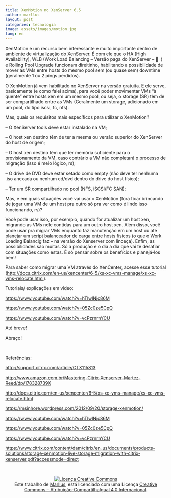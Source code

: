 ```yaml
---
title: XenMotion no XenServer 6.5
author: marllus
layout: post
categories: tecnologia
image: assets/images/motion.jpg
lang: en
---
```


XenMotion é um recurso bem interessante e muito importante dentro de ambiente de virtualização do XenServer. É com ele que o HA (High Availability), WLB (Work Load Balancing &#8211; Versão paga do XenServer &#8211; 🙁  ) e Rolling Pool Upgrade funcionam direitinho, habilitando a possibilidade de mover as VMs entre hosts do mesmo pool sem (ou quase sem) downtime (geralmente 1 ou 2 pings perdidos).

O XenMotion já vem habilitado no XenServer na versão gratuita. E ele serve, basicamente (e como falei acima), para você poder movimentar VMs &#8220;à quente&#8221; entre hosts xen em um mesmo pool, ou seja, o storage (SR) têm de ser compartilhado entre as VMs (Geralmente um storage, adicionado em um pool, do tipo iscsi, fc, nfs).

Mas, quais os requisitos mais específicos para utilizar o XenMotion?

&#8211; O XenServer tools deve estar instalado na VM;
  
&#8211; O host xen destino têm de ter a mesma ou versão superior do XenServer do host de origem;
  
&#8211; O host xen destino têm que ter memória suficiente para o provisionamento da VM, caso contrário a VM não completará o processo de migração (isso é meio lógico, rs);
  
&#8211; O drive de DVD deve estar setado como empty (não deve ter nenhuma .iso anexada ou nenhum cd/dvd dentro do drive do host físico);
  
&#8211; Ter um SR compartilhado no pool (NFS, iSCSI/FC SAN);

Mas, e em quais situações você vai usar o XenMotion (fora ficar brincando de jogar uma VM de um host pra outro só pra ver como é lindo isso funcionando, rs)?
  
Você pode usar isso, por exemplo, quando for atualizar um host xen, migrando as VMs nele contidas para um outro host xen. Além disso, você pode usar pra migrar VMs enquanto faz manutenção em um host ou até planejar um script balanceador de carga entre hosts físicos (o que o Work Loading Balancig faz &#8211; na versão do Xenserver com linceça). Enfim, as possibilidades são muitas. Só a produção e o dia a dia que vai te desafiar com situações como estas. É só pensar sobre os benefícios e planejá-los bem!

Para saber como migrar uma VM através do XenCenter, acesse esse tutorial (<a href="http://docs.citrix.com/en-us/xencenter/6-5/xs-xc-vms-manage/xs-xc-vms-relocate.html" target="_blank">http://docs.citrix.com/en-us/xencenter/6-5/xs-xc-vms-manage/xs-xc-vms-relocate.html</a>).

Tutoriais/ explicações em vídeo:
  
<a href="https://www.youtube.com/watch?v=hTlwlNjc86M" target="_blank">https://www.youtube.com/watch?v=hTlwlNjc86M</a>
  
<a href="https://www.youtube.com/watch?v=05Zc0ze5CpQ" target="_blank">https://www.youtube.com/watch?v=05Zc0ze5CpQ</a>
  
<a href="https://www.youtube.com/watch?v=vcPzrnrnYCU" target="_blank">https://www.youtube.com/watch?v=vcPzrnrnYCU</a>

Até breve!
  
Abraço!

&nbsp;

Referências:
  
<a href="http://support.citrix.com/article/CTX115813" target="_blank">http://support.citrix.com/article/CTX115813</a>
  
<a href="http://www.amazon.com.br/Mastering-Citrix-Xenserver-Martez-Reed/dp/178328739X" target="_blank">http://www.amazon.com.br/Mastering-Citrix-Xenserver-Martez-Reed/dp/178328739X</a>
  
<a href="http://docs.citrix.com/en-us/xencenter/6-5/xs-xc-vms-manage/xs-xc-vms-relocate.html" target="_blank">http://docs.citrix.com/en-us/xencenter/6-5/xs-xc-vms-manage/xs-xc-vms-relocate.html</a>
  
<a href="https://msinhore.wordpress.com/2012/09/20/storage-xenmotion/" target="_blank">https://msinhore.wordpress.com/2012/09/20/storage-xenmotion/</a>
  
<a href="https://www.youtube.com/watch?v=hTlwlNjc86M" target="_blank">https://www.youtube.com/watch?v=hTlwlNjc86M</a>
  
<a href="https://www.youtube.com/watch?v=05Zc0ze5CpQ" target="_blank">https://www.youtube.com/watch?v=05Zc0ze5CpQ</a>
  
<a href="https://www.youtube.com/watch?v=vcPzrnrnYCU" target="_blank">https://www.youtube.com/watch?v=vcPzrnrnYCU</a>
  
<a href="https://www.citrix.com/content/dam/citrix/en_us/documents/products-solutions/storage-xenmotion-live-storage-migration-with-citrix-xenserver.pdf?accessmode=direct" target="_blank">https://www.citrix.com/content/dam/citrix/en_us/documents/products-solutions/storage-xenmotion-live-storage-migration-with-citrix-xenserver.pdf?accessmode=direct</a>

&nbsp;

<p style="text-align: center;">
  <a href="http://creativecommons.org/licenses/by-sa/4.0/" rel="license"><img style="border-width: 0;" src="https://i.creativecommons.org/l/by-sa/4.0/88x31.png" alt="Licença Creative Commons" /></a><br /> Este trabalho de <a href="http://ports.marllus.com">Marllus</a>, está licenciado com uma Licença <a href="http://creativecommons.org/licenses/by-sa/4.0/" rel="license">Creative Commons &#8211; Atribuição-CompartilhaIgual 4.0 Internacional</a>.
</p>
